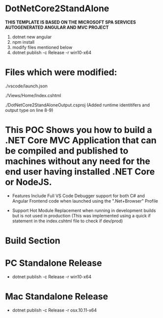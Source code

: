 # DotNetCore2StandAlone
**THIS TEMPLATE IS BASED ON THE MICROSOFT SPA SERVICES AUTOGENERATED ANGULAR AND MVC PROJECT**
1.  dotnet new angular
2.  npm install
3.  modify files mentioned below
4.  dotnet publish -c Release -r win10-x64  
# Files which were modified:
./vscode/launch.json

./Views/Home/Index.cshtml

./DotNetCore2StandAloneOutput.csproj (Added runtime identitifers and output type on line 8-9)

# This POC Shows you how to build a .NET Core MVC Application that can be compiled and published to machines without any need for the end user having installed .NET Core or NodeJS.

- Features Include Full VS Code Debugger support for both C# and Angular Frontend code when launched using the ".Net+Browser" Profile

- Support Hot Module Replacement when running in development builds but is not used in production
(This was implemented using a quick if statement in the index.cshtml file to check if dev/prod)

# Build Section
# PC Standalone Release
- dotnet publish -c Release -r win10-x64
# Mac Standalone Release
- dotnet publish -c Release -r osx.10.11-x64
